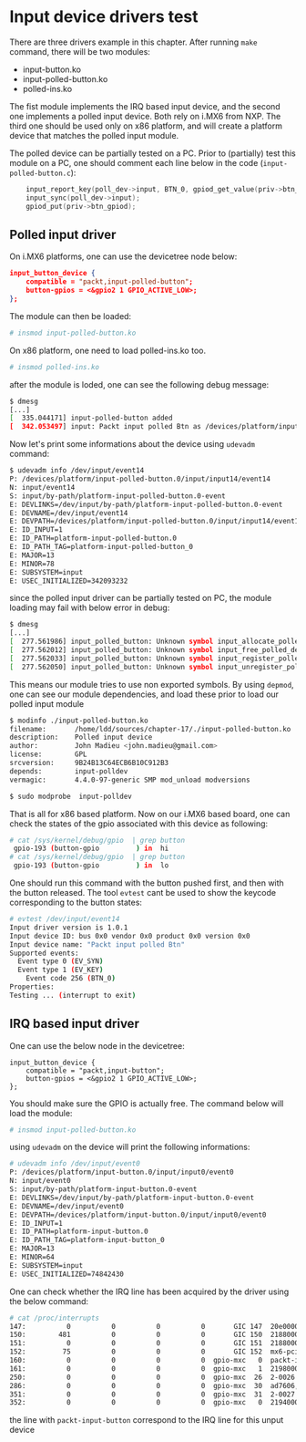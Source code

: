 # Input device drivers test

There are three drivers example in this chapter. After running `make` command,
there will be two modules:

* input-button.ko
* input-polled-button.ko
* polled-ins.ko

The fist module implements the IRQ based input device, and the second one
implements a polled input device. Both rely on i.MX6 from NXP. The third one
should be used only on x86 platform, and will create a platform device that
matches the polled input module.

The polled device can be partially tested on a PC. Prior to (partially) test
this module on a PC, one should comment each line below in the code
(`input-polled-button.c`):

```c
    input_report_key(poll_dev->input, BTN_0, gpiod_get_value(priv->btn_gpiod) & 1);
    input_sync(poll_dev->input);
    gpiod_put(priv->btn_gpiod);
```

## Polled input driver

On i.MX6 platforms, one can use the devicetree node below:

```json
input_button_device {
    compatible = "packt,input-polled-button";
    button-gpios = <&gpio2 1 GPIO_ACTIVE_LOW>;
};
```
The module can then be loaded:

```bash
# insmod input-polled-button.ko
```
On x86 platform, one need to load polled-ins.ko too.

```bash
# insmod polled-ins.ko
```

after the module is loded, one can see the following debug message:

```bash
$ dmesg
[...]
[  335.044171] input-polled-button added
[  342.053497] input: Packt input polled Btn as /devices/platform/input-polled-button.0/input/input14
```

Now let's print some informations about the device using `udevadm` command:

```bash
$ udevadm info /dev/input/event14
P: /devices/platform/input-polled-button.0/input/input14/event14
N: input/event14
S: input/by-path/platform-input-polled-button.0-event
E: DEVLINKS=/dev/input/by-path/platform-input-polled-button.0-event
E: DEVNAME=/dev/input/event14
E: DEVPATH=/devices/platform/input-polled-button.0/input/input14/event14
E: ID_INPUT=1
E: ID_PATH=platform-input-polled-button.0
E: ID_PATH_TAG=platform-input-polled-button_0
E: MAJOR=13
E: MINOR=78
E: SUBSYSTEM=input
E: USEC_INITIALIZED=342093232
```

since the polled input driver can be partially tested on PC, the module loading
may fail with below error in debug:

```bash
$ dmesg
[...]
[  277.561986] input_polled_button: Unknown symbol input_allocate_polled_device (err 0)
[  277.562012] input_polled_button: Unknown symbol input_free_polled_device (err 0)
[  277.562033] input_polled_button: Unknown symbol input_register_polled_device (err 0)
[  277.562050] input_polled_button: Unknown symbol input_unregister_polled_device (err 0)
```

This means our module tries to use non exported symbols. By using `depmod`,
one can see our module dependencies, and load these prior to load our polled
input module

```bash
$ modinfo ./input-polled-button.ko 
filename:       /home/ldd/sources/chapter-17/./input-polled-button.ko
description:    Polled input device
author:         John Madieu <john.madieu@gmail.com>
license:        GPL
srcversion:     9B24B13C64ECB6B10C912B3
depends:        input-polldev
vermagic:       4.4.0-97-generic SMP mod_unload modversions 

$ sudo modprobe  input-polldev 
```
That is all for x86 based platform. Now on our i.MX6 based board, one can check
the states of the gpio associated with this device as following:

```bash
# cat /sys/kernel/debug/gpio  | grep button
 gpio-193 (button-gpio         ) in  hi
# cat /sys/kernel/debug/gpio  | grep button
 gpio-193 (button-gpio         ) in  lo
```

One should run this command with the button pushed first, and then with the
button released. The tool `evtest` cant be used to show the keycode
corresponding to the button states:

```bash
# evtest /dev/input/event14 
Input driver version is 1.0.1
Input device ID: bus 0x0 vendor 0x0 product 0x0 version 0x0
Input device name: "Packt input polled Btn"
Supported events:
  Event type 0 (EV_SYN)
  Event type 1 (EV_KEY)
    Event code 256 (BTN_0)
Properties:
Testing ... (interrupt to exit)

```

## IRQ based input driver

One can use the below node in the devicetree:

```json*
input_button_device {
    compatible = "packt,input-button";
    button-gpios = <&gpio2 1 GPIO_ACTIVE_LOW>;
};
```
You should make sure the GPIO is actually free. The command below will load the
module:

```bash
# insmod input-polled-button.ko
```

using `udevadm` on the device will print the following informations:

```bash
# udevadm info /dev/input/event0 
P: /devices/platform/input-button.0/input/input0/event0
N: input/event0
S: input/by-path/platform-input-button.0-event
E: DEVLINKS=/dev/input/by-path/platform-input-button.0-event
E: DEVNAME=/dev/input/event0
E: DEVPATH=/devices/platform/input-button.0/input/input0/event0
E: ID_INPUT=1
E: ID_PATH=platform-input-button.0
E: ID_PATH_TAG=platform-input-button_0
E: MAJOR=13
E: MINOR=64
E: SUBSYSTEM=input
E: USEC_INITIALIZED=74842430
```

One can check whether the IRQ line has been acquired by the driver using the
below command:

```bash
# cat /proc/interrupts
147:          0          0          0          0       GIC 147  20e0000.hdmi_video
150:        481          0          0          0       GIC 150  2188000.ethernet
151:          0          0          0          0       GIC 151  2188000.ethernet
152:         75          0          0          0       GIC 152  mx6-pcie-msi
160:          0          0          0          0  gpio-mxc   0  packt-input-button
161:          0          0          0          0  gpio-mxc   1  2198000.usdhc cd
250:          0          0          0          0  gpio-mxc  26  2-0026
286:          0          0          0          0  gpio-mxc  30  ad7606, ad7606, ad7606
351:          0          0          0          0  gpio-mxc  31  2-0027
352:          0          0          0          0  gpio-mxc   0  2194000.usdhc cd
```

the line with `packt-input-button` correspond to the IRQ line for this unput device
